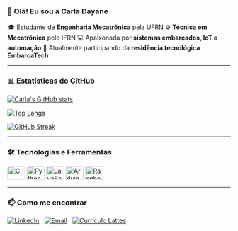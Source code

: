 ### 👋 Olá! Eu sou a Carla Dayane

🎓 Estudante de **Engenharia Mecatrônica** pela UFRN
⚙️ **Técnica em Mecatrônica** pelo IFRN
💻 Apaixonada por **sistemas embarcados, IoT e automação**
🚀 Atualmente participando da **residência tecnológica EmbarcaTech**

---

### 📊 Estatísticas do GitHub
[![Carla's GitHub stats](https://github-readme-stats.vercel.app/api?username=Carladayane-et&show_icons=true&theme=dracula)](https://github.com/Carladayane-et)

[![Top Langs](https://github-readme-stats.vercel.app/api/top-langs/?username=Carladayane-et&layout=compact&theme=dracula)](https://github.com/Carladayane-et)

[![GitHub Streak](https://streak-stats.demolab.com?user=Carladayane-et&theme=dracula)](https://git.io/streak-stats)

---

### 🛠️ Tecnologias e Ferramentas
<img alt="C" height="30" width="40" src="https://cdn.jsdelivr.net/gh/devicons/devicon/icons/c/c-original.svg" />
<img alt="Python" height="30" width="40" src="https://cdn.jsdelivr.net/gh/devicons/devicon/icons/python/python-original.svg" />
<img alt="JavaScript" height="30" width="40" src="https://cdn.jsdelivr.net/gh/devicons/devicon/icons/javascript/javascript-original.svg" />
<img alt="Arduino" height="30" width="40" src="https://cdn.jsdelivr.net/gh/devicons/devicon/icons/arduino/arduino-original.svg" />
<img alt="Raspberry Pi" height="30" width="40" src="https://cdn.jsdelivr.net/gh/devicons/devicon/icons/raspberrypi/raspberrypi-original.svg" />

---

### 📫 Como me encontrar
[![LinkedIn](https://img.shields.io/badge/-LinkedIn-blue)](https://www.linkedin.com/in/carla-dayane-596460344/)  
[![Email](https://img.shields.io/badge/-Email-red)](mailto:carladayane856@gmail.com)  
[![Currículo Lattes](https://img.shields.io/badge/-Currículo%20Lattes-darkblue)](https://lattes.cnpq.br/3209551858386988)